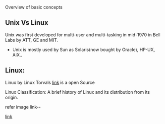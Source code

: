 Overview of basic concepts

## Unix Vs Linux

Unix was first developed for multi-user and multi-tasking in mid-1970 in Bell Labs 
by ATT, GE and MIT.
* Unix is mostly used by Sun as Solaris(now bought by Oracle), HP-UX, AIX..

## Linux:
Linux by Linux Torvals [link](/https://github.com/torvalds) is a open Source

Linux Classification:
A brief history of Linux and its distribution from its origin.

refer image link--

[link](https://upload.wikimedia.org/wikipedia/commons/1/1b/Linux_Distribution_Timeline.svg)
